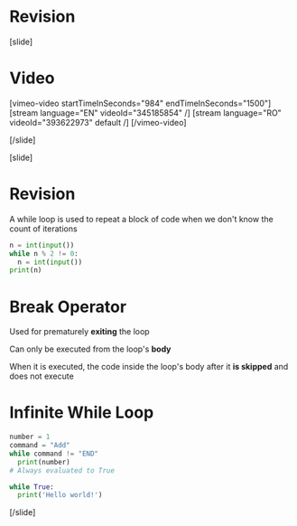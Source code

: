 # Revision

[slide]
# Video

[vimeo-video startTimeInSeconds="984" endTimeInSeconds="1500"]
[stream language="EN" videoId="345185854" /]
[stream language="RO" videoId="393622973" default /]
[/vimeo-video]

[/slide]

[slide]
# Revision
A while loop is used to repeat a block of code when we don't know the count of iterations

```py lvie
n = int(input())
while n % 2 != 0:
  n = int(input())
print(n)
```

# Break Operator
Used for prematurely **exiting** the loop

Can only be executed from the loop's **body**

When it is executed, the code inside the loop's body after it **is skipped** and does not execute

# Infinite While Loop
```py live
number = 1
command = "Add"
while command != "END"
  print(number)
# Always evaluated to True
```

```py live
while True:
  print('Hello world!')
 ```
[/slide]